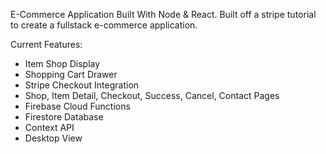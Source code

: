 E-Commerce Application Built With Node & React. Built off a stripe tutorial to create a fullstack e-commerce application. 

Current Features: 
  - Item Shop Display
  - Shopping Cart Drawer
  - Stripe Checkout Integration
  - Shop, Item Detail, Checkout, Success, Cancel, Contact Pages
  - Firebase Cloud Functions 
  - Firestore Database
  - Context API
  - Desktop View 

